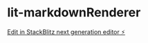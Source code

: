 # lit-markdownRenderer

[Edit in StackBlitz next generation editor ⚡️](https://stackblitz.com/~/github.com/hand-dot/lit-markdownRenderer)